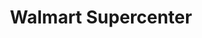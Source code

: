---
title: "Walmart Supercenter"
url: /anaheim/walmart-supercenter-east-orangethorpe-avenue/
shop: supermarket
---